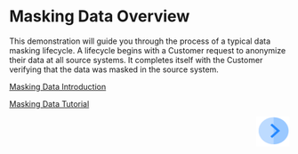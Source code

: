 # Masking Data Overview

This demonstration will guide you through the process of a typical data masking lifecycle. A lifecycle begins with a Customer request to anonymize their data at all source systems. It completes itself with the Customer verifying that the data was masked in the source system.

[Masking Data Introduction](/articles/demo_project/DPM_Demo_Project/06_Purging/02_Masking_Data_Introduction.md)

[Masking Data Tutorial](/articles/demo_project/DPM_Demo_Project/06_Purging/03_01_Masking_Data_Tutorial.md)



[<img align="right" width="60" height="54" src="/articles/demo_project/DPM_Demo_Project/images/Next.png">](/articles/demo_project/DPM_Demo_Project/06_Purging/02_Masking_Data_Introduction.md)
